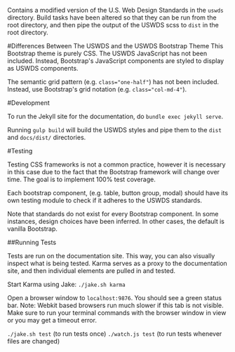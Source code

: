 Contains a modified version of the U.S. Web Design Standards in the `uswds` directory. Build tasks have been altered so that they can be run from the root directory, and then pipe the output of the USWDS scss to `dist` in the root directory.

#Differences Between The USWDS and the USWDS Bootstrap Theme
This Bootstrap theme is purely CSS. The USWDS JavaScript has not been included. Instead, Bootstrap's JavaScript components are styled to display as USWDS components.

The semantic grid pattern (e.g. `class="one-half"`) has not been included. Instead, use Bootstrap's grid notation (e.g. `class="col-md-4"`).

#Development

To run the Jekyll site for the documentation, do `bundle exec jekyll serve`.

Running `gulp build` will build the USWDS styles and pipe them to the `dist` and `docs/dist/` directories.

#Testing

Testing CSS frameworks is not a common practice, however it is necessary in this case due to the fact that the Bootstrap framework will change over time. The goal is to implement 100% test coverage.

Each bootstrap component, (e.g. table, button group, modal) should have its own testing module to check if it adheres to the USWDS standards.

Note that standards do not exist for every Bootstrap component. In some instances, design choices have been inferred. In other cases, the default is vanilla Bootstrap.

##Running Tests

Tests are run on the documentation site. This way, you can also visually inspect what is being tested. Karma serves as a proxy to the documentation site, and then individual elements are pulled in and tested.

Start Karma using Jake:
`./jake.sh karma`

Open a browser window to `localhost:9876`. You should see a green status bar. Note: Webkit based browsers run much slower if this tab is not visible. Make sure to run your terminal commands with the browser window in view or you may get a timeout error.

`./jake.sh test` (to run tests once)
`./watch.js test` (to run tests whenever files are changed)
